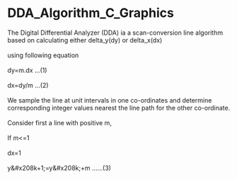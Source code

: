 # DDA_Algorithm_C_Graphics
The Digital Differential Analyzer (DDA) ia a scan-conversion line algorithm based on calculating either delta_y(dy) or delta_x(dx)<br><br>
using following equation<br><br>
dy=m.dx      ...(1)<br><br>
dx=dy/m      ...(2)<br><br>
We sample the line at unit intervals in one co-ordinates and determine corresponding integer values nearest the line path for the other co-ordinate.<br><br>
Consider first a line with positive m,<br><br>
If m<=1<br><br>
dx=1<br><br>
y&#x208k+1;=y&#x208k;+m   ......(3)<br>
